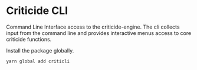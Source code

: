 # Criticide CLI

Command Line Interface access to the criticide-engine. The cli collects input from the command line and provides interactive menus access to core criticide functions.

Install the package globally.
```
yarn global add criticli
```


